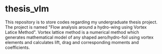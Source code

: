 # thesis_vlm
This repository is to store codes regarding my undergraduate thesis project. The project is named "Flow analysis around a hydro-wing using Vortex Latice Method".
Vortex lattice method is a numerical method which generates mathematical model of any shaped aero/hydro-foil using vortex elements and calculates lift, drag and corresponding moments and coefficients.
